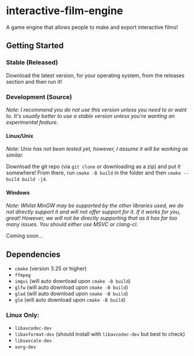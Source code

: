 # interactive-film-engine
A game engine that allows people to make and export interactive films!

## Getting Started

### Stable (Released)
Download the latest version, for your operating system, from the releases section and then run it!

### Development (Source)

*Note: I recommend you do not use this version unless you need to or want to. It's usually better to use a stable version unless you're wanting an experimental feature.*

#### Linux/Unix

*Note: Unix has not been tested yet, however, I assume it will be working as similar.*

Download the git repo (via `git clone` or downloading as a zip) and put it somewhere! From there, run `cmake -B build` in the folder and then `cmake --build build -j4`.

#### Windows

*Note: Whilst MinGW may be supported by the other libraries used, we do not directly support it and will not offer support for it. If it works for you, great! However, we will not be directly supporting that as it has far too many issues. You should either use MSVC or clang-cl.*

Coming soon...

## Dependencies

- `cmake` (version 3.25 or higher)
- `ffmpeg`
- `imgui` (will auto download upon `cmake -B build`)
- `glfw` (will auto download upon `cmake -B build`)
- `glad` (will auto download upon `cmake -B build`)
- `glm` (will auto download upon `cmake -B build`)

### Linux Only:

- `libavcodec-dev`
- `libavformat-dev` (should install with `libavcodec-dev` but best to check)
- `libswscale-dev`
- `xorg-dev`